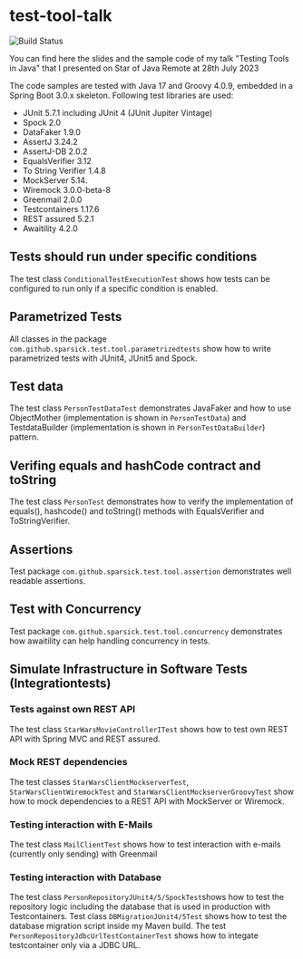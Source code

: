 # test-tool-talk

![Build Status](https://github.com/sparsick/test-tool-talk/workflows/MavenBuild/badge.svg)

You can find here the slides and the sample code of my talk "Testing Tools in Java" that I presented on Star of Java Remote at 28th July 2023

The code samples are tested with Java 17 and Groovy 4.0.9, embedded in a Spring Boot 3.0.x skeleton.
Following test libraries are used:
- JUnit 5.7.1 including JUnit 4 (JUnit Jupiter Vintage)
- Spock 2.0
- DataFaker 1.9.0
- AssertJ 3.24.2
- AssertJ-DB 2.0.2
- EqualsVerifier 3.12
- To String Verifier 1.4.8
- MockServer 5.14.
- Wiremock 3.0.0-beta-8
- Greenmail 2.0.0
- Testcontainers 1.17.6
- REST assured 5.2.1
- Awaitility 4.2.0

## Tests should run under specific conditions
The test class `ConditionalTestExecutionTest` shows how tests can be configured to run only if a specific condition is enabled.

## Parametrized Tests
All classes in the package `com.github.sparsick.test.tool.parametrizedtests` show how to write parametrized tests with JUnit4, JUnit5 and Spock.

## Test data
The test class `PersonTestDataTest` demonstrates JavaFaker and how to use ObjectMother (implementation is shown in `PersonTestData`) and TestdataBuilder (implementation is shown in `PersonTestDataBuilder`) pattern.

## Verifing equals and hashCode contract and toString
The test class `PersonTest` demonstrates how to verify the implementation of equals(), hashcode() and toString() methods with EqualsVerifier and ToStringVerifier.

## Assertions
Test package `com.github.sparsick.test.tool.assertion` demonstrates well readable assertions.

## Test with Concurrency
Test package `com.github.sparsick.test.tool.concurrency` demonstrates how awaitility can help handling concurrency in tests.

## Simulate Infrastructure in Software Tests (Integrationtests)

### Tests against own REST API
The test class `StarWarsMovieControllerITest` shows how to test own REST API with Spring MVC and REST assured.

### Mock REST dependencies
The test classes `StarWarsClientMockserverTest`, `StarWarsClientWiremockTest` and `StarWarsClientMockserverGroovyTest` show how to mock dependencies to a REST API with MockServer or Wiremock.

### Testing interaction with E-Mails
The test class `MailClientTest` shows how to test interaction with e-mails (currently only sending) with Greenmail

### Testing interaction with Database
The test class `PersonRepositoryJUnit4/5/SpockTest`shows how to test the repository logic including the database that is used in production with Testcontainers.
Test class `DBMigrationJUnit4/5Test` shows how to test the database migration script inside my Maven build.
The test `PersonRepositoryJdbcUrlTestContainerTest` shows how to integate testcontainer only via a JDBC URL.
